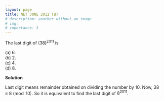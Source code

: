 ```yaml
---
layout: page
title: NET JUNE 2012 (B)
# description: another without an image
# img:
# importance: 3
---
```

<!-- # **NET JUNE 2012 (B): 1 of 2**  -->

The last digit of $(38)^{2011}$ is

(a) $6$.<br>
(b) $2$.<br>
(c) $4$.<br>
(d) $8$.<br>

**Solution**

Last digit means remainder obtained on dividing the number by $10$. Now,
$38 \equiv 8 \pmod{10}$. So it is equivalent to find the last digit of
$8^{2011}$.


